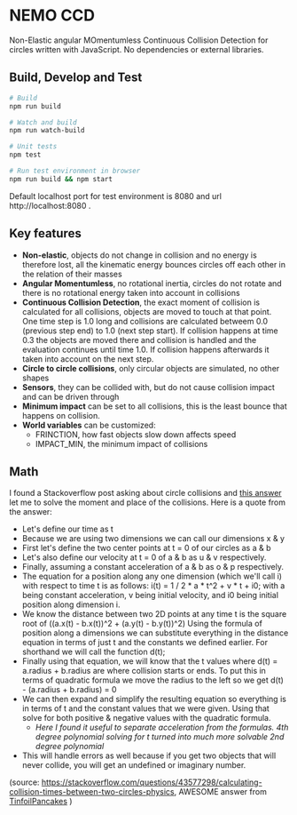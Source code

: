 
# NEMO CCD

Non-Elastic angular MOmentumless Continuous Collision Detection for circles written with JavaScript. No dependencies or external libraries.

## Build, Develop and Test

```bash
# Build
npm run build

# Watch and build
npm run watch-build

# Unit tests
npm test

# Run test environment in browser
npm run build && npm start
```

Default localhost port for test environment is 8080 and url http://localhost:8080 .

## Key features

- **Non-elastic**, objects do not change in collision and no energy is therefore lost, all the kinematic energy bounces circles off each other in the relation of their masses
- **Angular Momentumless**, no rotational inertia, circles do not rotate and there is no rotational energy taken into account in collisions
- **Continuous Collision Detection**, the exact moment of collision is calculated for all collisions, objects are moved to touch at that point. One time step is 1.0 long and collisions are calculated betweem 0.0 (previous step end) to 1.0 (next step start). If collision happens at time 0.3 the objects are moved there and collision is handled and the evaluation continues until time 1.0. If collision happens afterwards it taken into account on the next step.
- **Circle to circle collisions**, only circular objects are simulated, no other shapes
- **Sensors**, they can be collided with, but do not cause collision impact and can be driven through
- **Minimum impact** can be set to all collisions, this is the least bounce that happens on collision.
- **World variables** can be customized:
  - FRINCTION, how fast objects slow down affects speed
  - IMPACT_MIN, the minimum impact of collisions

## Math

I found a Stackoverflow post asking about circle collisions and [this answer](https://stackoverflow.com/a/43577790/1898196) let me to solve the moment and place of the collisions. Here is a quote from the answer:
- Let's define our time as t
- Because we are using two dimensions we can call our dimensions x & y
- First let's define the two center points at t = 0 of our circles as a & b
- Let's also define our velocity at t = 0 of a & b as u & v respectively.
- Finally, assuming a constant acceleration of a & b as o & p respectively.
- The equation for a position along any one dimension (which we'll call i) with respect to time t is as follows: i(t) = 1 / 2 * a * t^2 + v * t + i0; with a being constant acceleration, v being initial velocity, and i0 being initial position along dimension i.
- We know the distance between two 2D points at any time t is the square root of ((a.x(t) - b.x(t))^2 + (a.y(t) - b.y(t))^2)
Using the formula of position along a dimensions we can substitute everything in the distance equation in terms of just t and the constants we defined earlier. For shorthand we will call the function d(t);
- Finally using that equation, we will know that the t values where d(t) = a.radius + b.radius are where collision starts or ends.
To put this in terms of quadratic formula we move the radius to the left so we get d(t) - (a.radius + b.radius) = 0
- We can then expand and simplify the resulting equation so everything is in terms of t and the constant values that we were given. Using that solve for both positive & negative values with the quadratic formula.
  - *Here I found it useful to separate acceleration from the formulas. 4th degree polynomial solving for t turned into much more solvable 2nd degree polynomial*
- This will handle errors as well because if you get two objects that will never collide, you will get an undefined or imaginary number.

(source: https://stackoverflow.com/questions/43577298/calculating-collision-times-between-two-circles-physics, AWESOME answer from [TinfoilPancakes](https://stackoverflow.com/users/4343520/tinfoilpancakes) )

